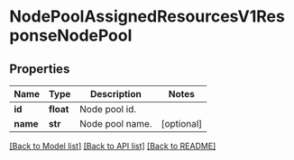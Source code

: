 # NodePoolAssignedResourcesV1ResponseNodePool

## Properties
Name | Type | Description | Notes
------------ | ------------- | ------------- | -------------
**id** | **float** | Node pool id. | 
**name** | **str** | Node pool name. | [optional] 

[[Back to Model list]](../README.md#documentation-for-models) [[Back to API list]](../README.md#documentation-for-api-endpoints) [[Back to README]](../README.md)

